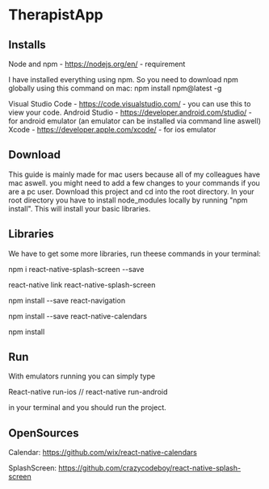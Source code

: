 
# TherapistApp

## Installs

Node and npm - https://nodejs.org/en/ - requirement

I have installed everything using npm. So you need to download npm globally using this command on mac: npm install npm@latest -g

Visual Studio Code - https://code.visualstudio.com/ - you can use this to view your code.
Android Studio - https://developer.android.com/studio/ - for android emulator (an emulator can be installed via command line aswell)
Xcode - https://developer.apple.com/xcode/ - for ios emulator

## Download
This guide is mainly made for mac users because all of my colleagues have mac aswell. you might need to add a few changes to your commands if you are a pc user.
Download this project and cd into the root directory.
In your root directory you have to install node_modules locally by running "npm install". This will install your basic libraries.

## Libraries

We have to get some more libraries, run theese commands in your terminal:

npm i react-native-splash-screen --save

react-native link react-native-splash-screen

npm install --save react-navigation

npm install --save react-native-calendars

npm install

## Run

With emulators running you can simply type 

React-native run-ios   //   react-native run-android

in your terminal and you should run the project.

## OpenSources

Calendar:
https://github.com/wix/react-native-calendars

SplashScreen:
https://github.com/crazycodeboy/react-native-splash-screen


